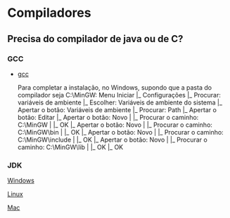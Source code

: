 # Compiladores

## Precisa do compilador de java ou de C?

### GCC
- [gcc](https://winlibs.com/)

    Para completar a instalação, no Windows,
    supondo que a pasta do compilador seja C:\MinGW:
    Menu Iniciar
    |_ Configurações
       |_ Procurar: variáveis de ambiente 
          |_ Escolher: Variáveis de ambiente do sistema
             |_ Apertar o botão: Variáveis de ambiente
                |_ Procurar: Path
                   |_ Apertar o botão: Editar
                      |_ Apertar o botão: Novo
                      |  |_ Procurar o caminho: C:\MinGW
                      |  |_ OK
                      |_ Apertar o botão: Novo
                      |  |_ Procurar o caminho: C:\MinGW\bin
                      |  |_ OK
                      |_ Apertar o botão: Novo
                      |  |_ Procurar o caminho: C:\MinGW\include
                      |  |_ OK
                      |_ Apertar o botão: Novo
                      |  |_ Procurar o caminho: C:\MinGW\lib
                      |  |_ OK
                      |_ OK

### JDK
[Windows](https://www.youtube.com/watch?v=QekeJBShCy4)

[Linux](https://www.youtube.com/watch?v=Sv0EwYPLw8w&list=PLNuUvBZGBA8mcAF-YX7RJhA26TBLdG5yk&index=3)

[Mac](https://github.com/devsuperior/sds2/tree/master/instalacao/mac#java-11-on-macos)